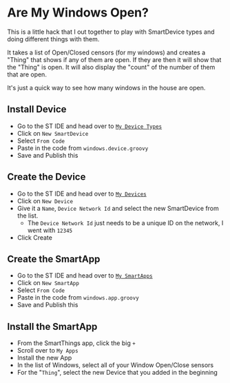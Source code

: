 Are My Windows Open?
===================

This is a little hack that I out together to play with SmartDevice types and doing different things with them.

It takes a list of Open/Closed censors (for my windows) and creates a "Thing" that shows if any of them are open. If
they are then it will show that the "Thing" is open. It will also display the "count" of the number of them that are
open.

It's just a quick way to see how many windows in the house are open.

Install Device
--------------

   * Go to the ST IDE and head over to [`My Device Types`](https://graph.api.smartthings.com/ide/devices)
   * Click on `New SmartDevice`
   * Select `From Code`
   * Paste in the code from `windows.device.groovy`
   * Save and Publish this

Create the Device
-----------------

   * Go to the ST IDE and head over to [`My Devices`](https://graph.api.smartthings.com/device/list)
   * Click on `New Device`
   * Give it a `Name`, `Device Network Id` and select the new SmartDevice from the list.
       * The `Device Network Id` just needs to be a unique ID on the network, I went with `12345`
   * Click Create

Create the SmartApp
-------------------

   * Go to the ST IDE and head over to [`My SmartApps`](https://graph.api.smartthings.com/ide/apps)
   * Click on `New SmartApp`
   * Select `From Code`
   * Paste in the code from `windows.app.groovy`
   * Save and Publish this

Install the SmartApp
--------------------

   * From the SmartThings app, click the big `+`
   * Scroll over to `My Apps`
   * Install the new App
   * In the list of Windows, select all of your Window Open/Close sensors
   * For the "`Thing`", select the new Device that you added in the beginning

